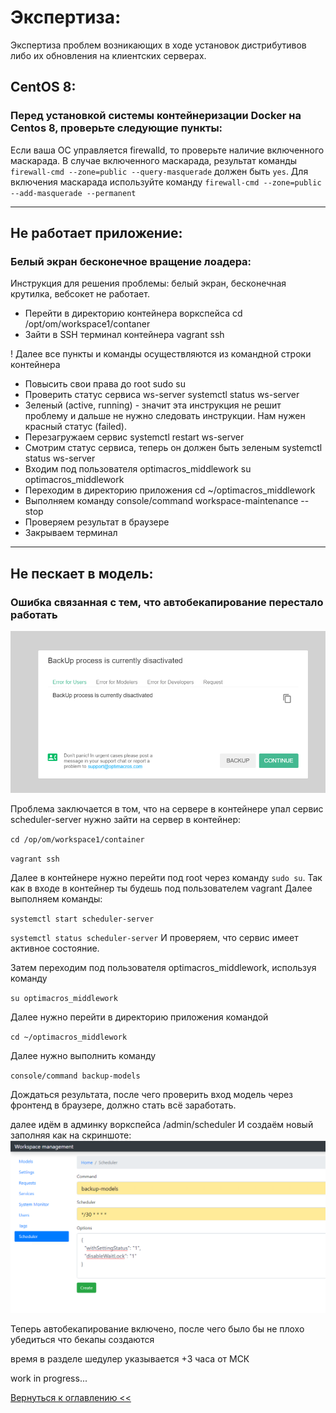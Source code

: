 # Экспертиза:

Экспертиза проблем возникающих в ходе установок дистрибутивов либо их обновления на клиентских серверах.

## CentOS 8:
### Перед установкой системы контейнеризации Docker на Centos 8, проверьте следующие пункты:
Если ваша ОС управляется firewalld, то проверьте наличие включенного маскарада. В случае включенного маскарада, 
результат команды `firewall-cmd --zone=public --query-masquerade` должен быть `yes`. Для включения маскарада используйте
 команду `firewall-cmd --zone=public --add-masquerade --permanent`
***

## Не работает приложение:
### Белый экран бесконечное вращение лоадера:

Инструкция для решения проблемы: белый экран, бесконечная крутилка, вебсокет не работает.
- Перейти в директорию контейнера воркспейса cd /opt/om/workspace1/contaner
- Зайти в SSH терминал контейнера vagrant ssh

! Далее все пункты и команды осуществляются из командной строки контейнера

- Повысить свои права до root sudo su
- Проверить статус сервиса ws-server systemctl status ws-server
- Зеленый (active, running) - значит эта инструкция не решит проблему и дальше не нужно следовать инструкции. Нам нужен красный статус (failed).
- Перезагружаем сервис systemctl restart ws-server
- Смотрим статус сервиса, теперь он должен быть зеленым systemctl status ws-server
- Входим под пользователя optimacros_middlework su optimacros_middlework
- Переходим в директорию приложения cd ~/optimacros_middlework
- Выполняем команду console/command workspace-maintenance --stop
- Проверяем результат в браузере
- Закрываем терминал

***

## Не пескает в модель:
### Ошибка связанная с тем, что автобекапирование перестало работать

![](./pictures/errorBackup.png)

Проблема заключается в том, что на сервере в контейнере упал сервис scheduler-server нужно зайти на сервер в контейнер:

`cd /op/om/workspace1/container`

`vagrant ssh`

Далее в контейнере нужно перейти под root через команду `sudo su`. Так как в входе в контейнер ты будешь под 
пользователем vagrant
Далее выполняем команды:

`systemctl start scheduler-server`

`systemctl status scheduler-server`
И проверяем, что сервис имеет активное состояние.

Затем переходим под пользователя optimacros_middlework, используя команду

`su optimacros_middlework`

Далее нужно перейти в директорию приложения командой

`cd ~/optimacros_middlework`

Далее нужно выполнить команду 

`console/command backup-models`

Дождаться результата, после чего проверить вход модель через фронтенд в браузере, должно стать всё заработать.

далее идём в админку воркспейса /admin/scheduler
И создаём новый заполняя как на скриншоте:
![](./pictures/schedulerCreate.png)

Теперь автобекапирование включено, после чего было бы не плохо убедиться что бекапы создаются

время в разделе шедулер указывается +3 часа от МСК

work in progress...
  
[Вернуться к оглавлению <<](index.md)